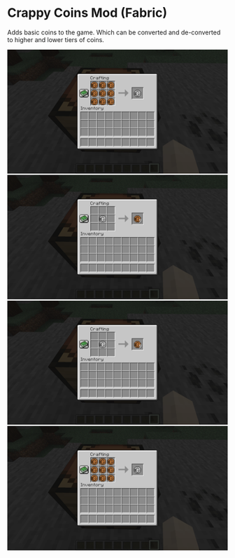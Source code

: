 # Crappy Coins Mod (Fabric)

Adds basic coins to the game. Which can be converted and de-converted to higher and lower tiers of coins.

![iron_from_copper](https://github.com/cookiecan10/crappy_coins_mod/blob/master/images/iron_from_copper.png?raw=true)
![copper_from_iron](https://github.com/cookiecan10/crappy_coins_mod/blob/master/images/copper_from_iron.png?raw=true)
![gold_from_iron](https://github.com/cookiecan10/crappy_coins_mod/blob/master/images/copper_from_iron.png?raw=true)
![iron_from_gold](https://github.com/cookiecan10/crappy_coins_mod/blob/master/images/iron_from_copper.png?raw=true)
